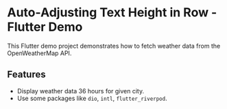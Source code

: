 # Auto-Adjusting Text Height in Row - Flutter Demo

This Flutter demo project demonstrates how to fetch weather data from the OpenWeatherMap API.

## Features

- Display weather data 36 hours for given city.
- Use some packages like `dio`, `intl`, `flutter_riverpod`.